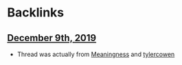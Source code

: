 
# Backlinks
## [December 9th, 2019](<December 9th, 2019.md>)
- Thread was actually from [Meaningness](<Meaningness.md>) and [tylercowen](<tylercowen.md>)

